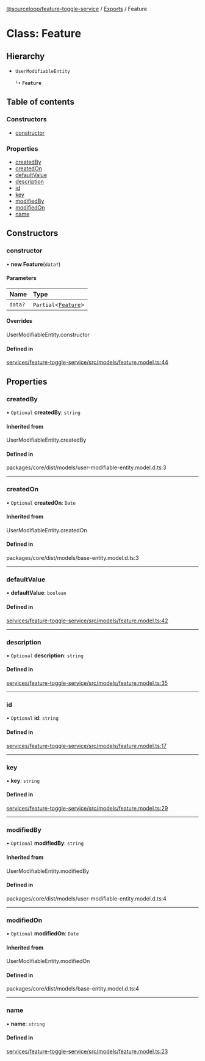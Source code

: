 [@sourceloop/feature-toggle-service](../README.md) / [Exports](../modules.md) / Feature

# Class: Feature

## Hierarchy

- `UserModifiableEntity`

  ↳ **`Feature`**

## Table of contents

### Constructors

- [constructor](Feature.md#constructor)

### Properties

- [createdBy](Feature.md#createdby)
- [createdOn](Feature.md#createdon)
- [defaultValue](Feature.md#defaultvalue)
- [description](Feature.md#description)
- [id](Feature.md#id)
- [key](Feature.md#key)
- [modifiedBy](Feature.md#modifiedby)
- [modifiedOn](Feature.md#modifiedon)
- [name](Feature.md#name)

## Constructors

### constructor

• **new Feature**(`data?`)

#### Parameters

| Name | Type |
| :------ | :------ |
| `data?` | `Partial`<[`Feature`](Feature.md)\> |

#### Overrides

UserModifiableEntity.constructor

#### Defined in

[services/feature-toggle-service/src/models/feature.model.ts:44](https://github.com/sourcefuse/loopback4-microservice-catalog/blob/b93c60ac7/services/feature-toggle-service/src/models/feature.model.ts#L44)

## Properties

### createdBy

• `Optional` **createdBy**: `string`

#### Inherited from

UserModifiableEntity.createdBy

#### Defined in

packages/core/dist/models/user-modifiable-entity.model.d.ts:3

___

### createdOn

• `Optional` **createdOn**: `Date`

#### Inherited from

UserModifiableEntity.createdOn

#### Defined in

packages/core/dist/models/base-entity.model.d.ts:3

___

### defaultValue

• **defaultValue**: `boolean`

#### Defined in

[services/feature-toggle-service/src/models/feature.model.ts:42](https://github.com/sourcefuse/loopback4-microservice-catalog/blob/b93c60ac7/services/feature-toggle-service/src/models/feature.model.ts#L42)

___

### description

• `Optional` **description**: `string`

#### Defined in

[services/feature-toggle-service/src/models/feature.model.ts:35](https://github.com/sourcefuse/loopback4-microservice-catalog/blob/b93c60ac7/services/feature-toggle-service/src/models/feature.model.ts#L35)

___

### id

• `Optional` **id**: `string`

#### Defined in

[services/feature-toggle-service/src/models/feature.model.ts:17](https://github.com/sourcefuse/loopback4-microservice-catalog/blob/b93c60ac7/services/feature-toggle-service/src/models/feature.model.ts#L17)

___

### key

• **key**: `string`

#### Defined in

[services/feature-toggle-service/src/models/feature.model.ts:29](https://github.com/sourcefuse/loopback4-microservice-catalog/blob/b93c60ac7/services/feature-toggle-service/src/models/feature.model.ts#L29)

___

### modifiedBy

• `Optional` **modifiedBy**: `string`

#### Inherited from

UserModifiableEntity.modifiedBy

#### Defined in

packages/core/dist/models/user-modifiable-entity.model.d.ts:4

___

### modifiedOn

• `Optional` **modifiedOn**: `Date`

#### Inherited from

UserModifiableEntity.modifiedOn

#### Defined in

packages/core/dist/models/base-entity.model.d.ts:4

___

### name

• **name**: `string`

#### Defined in

[services/feature-toggle-service/src/models/feature.model.ts:23](https://github.com/sourcefuse/loopback4-microservice-catalog/blob/b93c60ac7/services/feature-toggle-service/src/models/feature.model.ts#L23)
